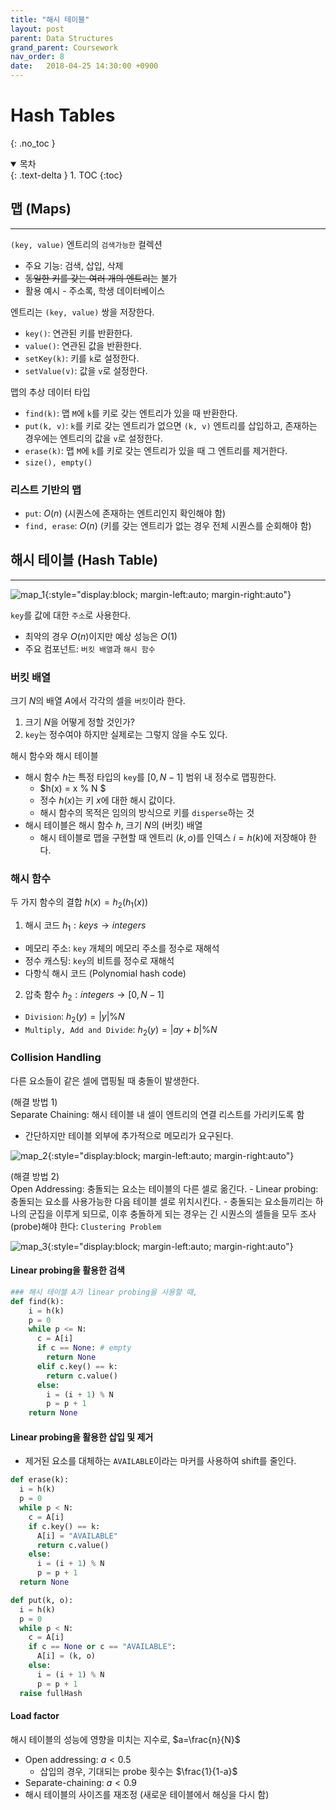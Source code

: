 ```yaml
---
title: "해시 테이블"
layout: post
parent: Data Structures
grand_parent: Coursework
nav_order: 8
date:   2018-04-25 14:30:00 +0900
---
```

# Hash Tables
{: .no_toc }

<details open markdown="block">
  <summary>
    목차
  </summary>
  {: .text-delta }
1. TOC
{:toc}
</details>

## 맵 (Maps)
---
`(key, value)` 엔트리의 `검색가능한` 컬렉션
- 주요 기능: 검색, 삽입, 삭제
- ~~동일한 키를 갖는 여러 개의 엔트리~~는 불가
- 활용 예시 - 주소록, 학생 데이터베이스

엔트리는 `(key, value)` 쌍을 저장한다.
- `key()`: 연관된 키를 반환한다.
- `value()`: 연관된 값을 반환한다.
- `setKey(k)`: 키를 `k`로 설정한다.
- `setValue(v)`: 값을 `v`로 설정한다.

맵의 추상 데이터 타입
- `find(k)`: 맵 `M`에 `k`를 키로 갖는 엔트리가 있을 때 반환한다.
- `put(k, v)`: `k`를 키로 갖는 엔트리가 없으면 `(k, v)` 엔트리를 삽입하고, 존재하는 경우에는 엔트리의 값을 `v`로 설정한다.
- `erase(k)`: 맵 `M`에 `k`를 키로 갖는 엔트리가 있을 때 그 엔트리를 제거한다.
- `size(), empty()`

### 리스트 기반의 맵
- `put`: $O(n)$ (시퀀스에 존재하는 엔트리인지 확인해야 함)
- `find, erase`: $O(n)$ (키를 갖는 엔트리가 없는 경우 전체 시퀀스를 순회해야 함)

## 해시 테이블 (Hash Table)
---
![map_1](../../../assets/images/2018-04-25-image-1.png){:style="display:block; margin-left:auto; margin-right:auto"}

`key`를 값에 대한 `주소`로 사용한다.
- 최악의 경우 $O(n)$이지만 예상 성능은 $O(1)$
- 주요 컴포넌트: `버킷 배열`과 `해시 함수`

### 버킷 배열
크기 $N$의 배열 $A$에서 각각의 셀을 `버킷`이라 한다.
1. 크기 $N$을 어떻게 정할 것인가?
2. `key`는 정수여야 하지만 실제로는 그렇지 않을 수도 있다.

해시 함수와 해시 테이블
- 해시 함수 $h$는 특정 타입의 `key`를 $[0, N-1]$ 범위 내 정수로 맵핑한다.
  - $h(x) = x \% N $
  - 정수 $h(x)$는 키 $x$에 대한 해시 값이다.
  - 해시 함수의 목적은 임의의 방식으로 키를 `disperse`하는 것
- 해시 테이블은 해시 함수 $h$, 크기 $N$의 (버킷) 배열
  - 해시 테이블로 맵을 구현할 때 엔트리 $(k, o)$를 인덱스 $i=h(k)$에 저장해야 한다.

### 해시 함수
두 가지 함수의 결합 $h(x)=h_{2}(h_{1}(x))$
1. 해시 코드 $h_{1}: keys \rightarrow integers$
  - 메모리 주소: `key` 개체의 메모리 주소를 정수로 재해석
  - 정수 캐스팅: `key`의 비트를 정수로 재해석
  - 다항식 해시 코드 (Polynomial hash code)
2. 압축 함수 $h_{2}: integers \rightarrow [0,N-1]$
  - `Division`: $h_{2}(y)=\vert y \vert \% N$
  - `Multiply, Add and Divide`: $h_{2}(y)=\vert ay+b \vert \% N$

### Collision Handling
다른 요소들이 같은 셀에 맵핑될 때 충돌이 발생한다.

(해결 방법 1) <br>
Separate Chaining: 해시 테이블 내 셀이 엔트리의 연결 리스트를 가리키도록 함
   - 간단하지만 테이블 외부에 추가적으로 메모리가 요구된다.

![map_2](../../../assets/images/2018-04-25-image-2.png){:style="display:block; margin-left:auto; margin-right:auto"}

(해결 방법 2) <br>
Open Addressing: 충돌되는 요소는 테이블의 다른 셀로 옮긴다.
    - Linear probing: 충돌되는 요소를 사용가능한 다음 테이블 셀로 위치시킨다.
    - 충돌되는 요소들끼리는 하나의 군집을 이루게 되므로, 이후 충돌하게 되는 경우는 긴 시퀀스의 셀들을 모두 조사 (probe)해야 한다: `Clustering Problem`

![map_3](../../../assets/images/2018-04-25-image-3.png){:style="display:block; margin-left:auto; margin-right:auto"}

#### Linear probing을 활용한 검색

```python
### 해시 테이블 A가 linear probing을 사용할 때,
def find(k):
    i = h(k)
    p = 0
    while p <= N:
      c = A[i]
      if c == None: # empty
        return None
      elif c.key() == k:
        return c.value()
      else:
        i = (i + 1) % N
        p = p + 1
    return None
```

#### Linear probing을 활용한 삽입 및 제거
- 제거된 요소를 대체하는 `AVAILABLE`이라는 마커를 사용하여 shift를 줄인다.

```python
def erase(k):
  i = h(k)
  p = 0
  while p < N:
    c = A[i]
    if c.key() == k:
      A[i] = "AVAILABLE"
      return c.value()
    else:
      i = (i + 1) % N
      p = p + 1
  return None

def put(k, o):
  i = h(k)
  p = 0
  while p < N:
    c = A[i]
    if c == None or c == "AVAILABLE":
      A[i] = (k, o)
    else:
      i = (i + 1) % N
      p = p + 1
  raise fullHash
```

#### Load factor
해시 테이블의 성능에 영향을 미치는 지수로, $a=\frac{n}{N}$
- Open addressing: $a<0.5$
  - 삽입의 경우, 기대되는 probe 횟수는 $\frac{1}{1-a}$
- Separate-chaining: $a<0.9$
- 해시 테이블의 사이즈를 재조정 (새로운 테이블에서 해싱을 다시 함)
